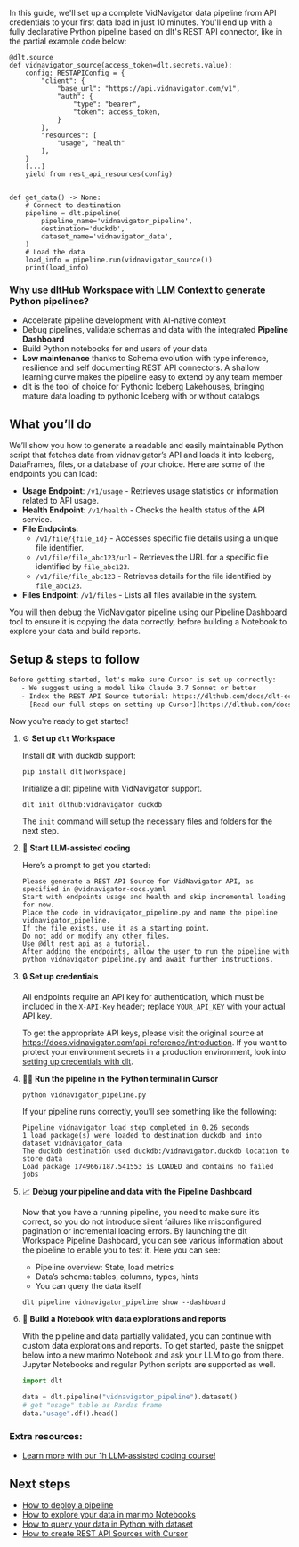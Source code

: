 In this guide, we'll set up a complete VidNavigator data pipeline from API credentials to your first data load in just 10 minutes. You'll end up with a fully declarative Python pipeline based on dlt's REST API connector, like in the partial example code below:

```python-outcome
@dlt.source
def vidnavigator_source(access_token=dlt.secrets.value):
    config: RESTAPIConfig = {
        "client": {
            "base_url": "https://api.vidnavigator.com/v1",
            "auth": {
                "type": "bearer",
                "token": access_token,
            }
        },
        "resources": [
            "usage", "health"
        ],
    }
    [...]
    yield from rest_api_resources(config)


def get_data() -> None:
    # Connect to destination
    pipeline = dlt.pipeline(
        pipeline_name='vidnavigator_pipeline',
        destination='duckdb',
        dataset_name='vidnavigator_data', 
    )
    # Load the data
    load_info = pipeline.run(vidnavigator_source())
    print(load_info) 
```

### Why use dltHub Workspace with LLM Context to generate Python pipelines?

- Accelerate pipeline development with AI-native context
- Debug pipelines, validate schemas and data with the integrated **Pipeline Dashboard**
- Build Python notebooks for end users of your data
- **Low maintenance** thanks to Schema evolution with type inference, resilience and self documenting REST API connectors. A shallow learning curve makes the pipeline easy to extend by any team member
- dlt is the tool of choice for Pythonic Iceberg Lakehouses, bringing mature data loading to pythonic Iceberg with or without catalogs

## What you’ll do

We’ll show you how to generate a readable and easily maintainable Python script that fetches data from vidnavigator’s API and loads it into Iceberg, DataFrames, files, or a database of your choice. Here are some of the endpoints you can load:

- **Usage Endpoint**: `/v1/usage` - Retrieves usage statistics or information related to API usage.
- **Health Endpoint**: `/v1/health` - Checks the health status of the API service.
- **File Endpoints**: 
  - `/v1/file/{file_id}` - Accesses specific file details using a unique file identifier.
  - `/v1/file/file_abc123/url` - Retrieves the URL for a specific file identified by `file_abc123`.
  - `/v1/file/file_abc123` - Retrieves details for the file identified by `file_abc123`.
- **Files Endpoint**: `/v1/files` - Lists all files available in the system.

You will then debug the VidNavigator pipeline using our Pipeline Dashboard tool to ensure it is copying the data correctly, before building a Notebook to explore your data and build reports.

## Setup & steps to follow

```default
Before getting started, let's make sure Cursor is set up correctly:
   - We suggest using a model like Claude 3.7 Sonnet or better
   - Index the REST API Source tutorial: https://dlthub.com/docs/dlt-ecosystem/verified-sources/rest_api/ and add it to context as **@dlt rest api**
   - [Read our full steps on setting up Cursor](https://dlthub.com/docs/dlt-ecosystem/llm-tooling/cursor-restapi#23-configuring-cursor-with-documentation)
```

Now you're ready to get started!

1. ⚙️ **Set up `dlt` Workspace**
    
    Install dlt with duckdb support:
    ```shell
    pip install dlt[workspace]
    ```

    Initialize a dlt pipeline with VidNavigator support.
    ```shell
    dlt init dlthub:vidnavigator duckdb
    ```

    The `init` command will setup the necessary files and folders for the next step.
    
2. 🤠 **Start LLM-assisted coding**
    
    Here’s a prompt to get you started:
    
    ```prompt
    Please generate a REST API Source for VidNavigator API, as specified in @vidnavigator-docs.yaml 
    Start with endpoints usage and health and skip incremental loading for now. 
    Place the code in vidnavigator_pipeline.py and name the pipeline vidnavigator_pipeline. 
    If the file exists, use it as a starting point. 
    Do not add or modify any other files. 
    Use @dlt rest api as a tutorial. 
    After adding the endpoints, allow the user to run the pipeline with python vidnavigator_pipeline.py and await further instructions.
    ```

    
3. 🔒 **Set up credentials** 
    
    All endpoints require an API key for authentication, which must be included in the `X-API-Key` header; replace `YOUR_API_KEY` with your actual API key.
    
    To get the appropriate API keys, please visit the original source at https://docs.vidnavigator.com/api-reference/introduction.
    If you want to protect your environment secrets in a production environment, look into [setting up credentials with dlt](https://dlthub.com/docs/walkthroughs/add_credentials).
    
4. 🏃‍♀️ **Run the pipeline in the Python terminal in Cursor**
    
    ```shell
    python vidnavigator_pipeline.py
    ```
    
    If your pipeline runs correctly, you’ll see something like the following:
    
    ```shell
    Pipeline vidnavigator load step completed in 0.26 seconds
    1 load package(s) were loaded to destination duckdb and into dataset vidnavigator_data
    The duckdb destination used duckdb:/vidnavigator.duckdb location to store data
    Load package 1749667187.541553 is LOADED and contains no failed jobs
    ```
    
5. 📈 **Debug your pipeline and data with the Pipeline Dashboard**

    Now that you have a running pipeline, you need to make sure it’s correct, so you do not introduce silent failures like misconfigured pagination or incremental loading errors. By launching the dlt Workspace Pipeline Dashboard, you can see various information about the pipeline to enable you to test it. Here you can see:
    - Pipeline overview: State, load metrics
    - Data’s schema: tables, columns, types, hints
    - You can query the data itself
    
    ```shell
    dlt pipeline vidnavigator_pipeline show --dashboard
    ```
    
6. 🐍 **Build a Notebook with data explorations and reports**

    With the pipeline and data partially validated, you can continue with custom data explorations and reports. To get started, paste the snippet below into a new marimo Notebook and ask your LLM to go from there. Jupyter Notebooks and regular Python scripts are supported as well.

    
    ```python
    import dlt

   data = dlt.pipeline("vidnavigator_pipeline").dataset()
   # get "usage" table as Pandas frame
   data."usage".df().head()
    ```

### Extra resources:

- [Learn more with our 1h LLM-assisted coding course!](https://www.youtube.com/watch?v=GGid70rnJuM)

## Next steps

- [How to deploy a pipeline](https://dlthub.com/docs/walkthroughs/deploy-a-pipeline)
- [How to explore your data in marimo Notebooks](https://dlthub.com/docs/general-usage/dataset-access/marimo)
- [How to query your data in Python with dataset](https://dlthub.com/docs/general-usage/dataset-access/dataset)
- [How to create REST API Sources with Cursor](https://dlthub.com/docs/dlt-ecosystem/llm-tooling/cursor-restapi)